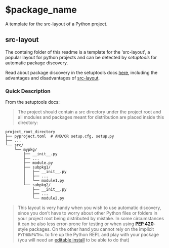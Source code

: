 # $package_name
A template for the src-layout of a Python project.

## src-layout
The containg folder of this readme is a template for the 'src-layout', a popular layout for python projects and can be detected by *setuptools* for automatic package discovery. 

Read about package discovery in the setuptools docs [here](https://setuptools.pypa.io/en/latest/userguide/package_discovery.html#), including the advantages and disadvantages of [src-layout](https://setuptools.pypa.io/en/latest/userguide/package_discovery.html#src-layout).

### Quick Description 
From the setuptools docs:
> The project should contain a src directory under the project root and all modules and packages meant for distribution are placed inside this directory:
```
project_root_directory
├── pyproject.toml  # AND/OR setup.cfg, setup.py
├── ...
└── src/
    └── mypkg/
        ├── __init__.py
        ├── ...
        ├── module.py
        ├── subpkg1/
        │   ├── __init__.py
        │   ├── ...
        │   └── module1.py
        └── subpkg2/
            ├── __init__.py
            ├── ...
            └── module2.py
```

> This layout is very handy when you wish to use automatic discovery, since you don’t have to worry about other Python files or folders in your project root being distributed by mistake. In some circumstances it can be also less error-prone for testing or when using [**PEP 420**](https://peps.python.org/pep-0420/)-style packages. On the other hand you cannot rely on the implicit `PYTHONPATH=`. to fire up the Python REPL and play with your package (you will need an [editable install](https://pip.pypa.io/en/stable/cli/pip_install/#editable-installs) to be able to do that)